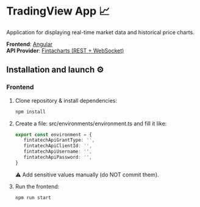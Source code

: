 # TradingView App 📈

Application for displaying real-time market data and historical price charts.

**Frontend**: [Angular](https://angular.dev/)  
**API Provider**: [Fintacharts (REST + WebSocket)](https://platform.fintacharts.com/)

## Installation and launch ⚙️

### Frontend

1. Clone repository & install dependencies:
   ```bash
   npm install
   ```
2. Create a file: src/environments/environment.ts and fill it like:
   ```ts
   export const environment = {
      fintatechApiGrantType: '',
      fintatechApiClientId: '',
      fintatechApiUsername: '',
      fintatechApiPassword: '',
   }
   ```
   ⚠️ Add sensitive values manually (do NOT commit them).

3. Run the frontend:
   ```bash
   npm run start
   ```
 
 
